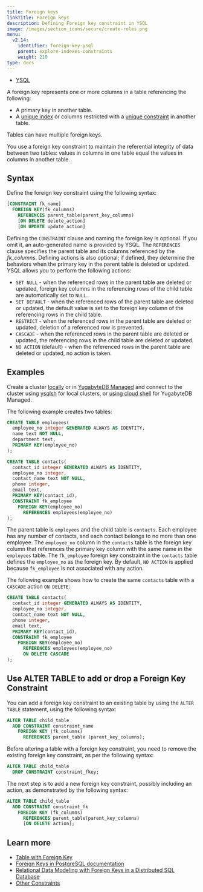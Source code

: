 ```yaml
---
title: Foreign keys
linkTitle: Foreign keys
description: Defining Foreign key constraint in YSQL
image: /images/section_icons/secure/create-roles.png
menu:
  v2.14:
    identifier: foreign-key-ysql
    parent: explore-indexes-constraints
    weight: 210
type: docs
---
```


<ul class="nav nav-tabs-alt nav-tabs-yb" data-target="sql">
  <li >
    <a href="../foreign-key-ysql/" class="nav-link active">
      <i class="icon-postgres" aria-hidden="true"></i>
      YSQL
    </a>
  </li>
</ul>

A foreign key represents one or more columns in a table referencing the following:

- A primary key in another table.
- A [unique index](../indexes-1#using-a-unique-index) or columns restricted with a [unique constraint](../other-constraints/#unique-constraint) in another table.

Tables can have multiple foreign keys.

You use a foreign key constraint to maintain the referential integrity of data between two tables: values in columns in one table equal the values in columns in another table.

## Syntax

Define the foreign key constraint using the following syntax:

```sql
[CONSTRAINT fk_name]
  FOREIGN KEY(fk_columns)
    REFERENCES parent_table(parent_key_columns)
    [ON DELETE delete_action]
    [ON UPDATE update_action]
```

Defining the `CONSTRAINT` clause and naming the foreign key is optional. If you omit it, an auto-generated name is provided by YSQL. The `REFERENCES` clause specifies the parent table and its columns referenced by the *fk_columns*. Defining actions is also optional; if defined, they determine the behaviors when the primary key in the parent table is deleted or updated. YSQL allows you to perform the following actions:

- `SET NULL` - when the referenced rows in the parent table are deleted or updated, foreign key columns in the referencing rows of the child table are automatically set to `NULL`.
- `SET DEFAULT` - when the referenced rows of the parent table are deleted or updated, the default value is set to the foreign key column of the referencing rows in the child table.
- `RESTRICT` - when the referenced rows in the parent table are deleted or updated, deletion of a referenced row is prevented.
- `CASCADE` - when the referenced rows in the parent table are deleted or updated, the referencing rows in the child table are deleted or updated.
- `NO ACTION` (default) - when the referenced rows in the parent table are deleted or updated, no action is taken.

## Examples

Create a cluster [locally](../../../quick-start/) or in [YugabyteDB Managed](../../../yugabyte-cloud/cloud-basics/create-clusters-free/) and connect to the cluster using [ysqlsh](../../../admin/ysqlsh/) for local clusters, or [using cloud shell](../../../yugabyte-cloud/cloud-connect/connect-cloud-shell/) for YugabyteDB Managed.

The following example creates two tables:

```sql
CREATE TABLE employees(
  employee_no integer GENERATED ALWAYS AS IDENTITY,
  name text NOT NULL,
  department text,
  PRIMARY KEY(employee_no)
);

CREATE TABLE contacts(
  contact_id integer GENERATED ALWAYS AS IDENTITY,
  employee_no integer,
  contact_name text NOT NULL,
  phone integer,
  email text,
  PRIMARY KEY(contact_id),
  CONSTRAINT fk_employee
    FOREIGN KEY(employee_no)
      REFERENCES employees(employee_no)
);
```

The parent table is `employees` and the child table is `contacts`. Each employee has any number of contacts, and each contact belongs to no more than one employee. The `employee_no` column in the `contacts` table is the foreign key column that references the primary key column with the same name in the `employees` table. The `fk_employee` foreign key constraint in the `contacts` table defines the `employee_no` as the foreign key. By default, `NO ACTION` is applied because `fk_employee` is not associated with any action.

The following example shows how to create the same `contacts` table with a `CASCADE` action `ON DELETE`:

```sql
CREATE TABLE contacts(
  contact_id integer GENERATED ALWAYS AS IDENTITY,
  employee_no integer,
  contact_name text NOT NULL,
  phone integer,
  email text,
  PRIMARY KEY(contact_id),
  CONSTRAINT fk_employee
    FOREIGN KEY(employee_no)
      REFERENCES employees(employee_no)
      ON DELETE CASCADE
);
```

## Use ALTER TABLE to add or drop a Foreign Key Constraint

You can add a foreign key constraint to an existing table by using the `ALTER TABLE` statement, using the following syntax:

```sql
ALTER TABLE child_table
  ADD CONSTRAINT constraint_name
    FOREIGN KEY (fk_columns)
      REFERENCES parent_table (parent_key_columns);
```

Before altering a table with a foreign key constraint, you need to remove the existing foreign key constraint, as per the following syntax:

```sql
ALTER TABLE child_table
  DROP CONSTRAINT constraint_fkey;
```

The next step is to add a new foreign key constraint, possibly including an action, as demonstrated by the following syntax:

```sql
ALTER TABLE child_table
  ADD CONSTRAINT constraint_fk
    FOREIGN KEY (fk_columns)
      REFERENCES parent_table(parent_key_columns)
      [ON DELETE action];
```

## Learn more

- [Table with Foreign Key](../../../api/ysql/the-sql-language/statements/ddl_create_table/#table-with-foreign-key-constraint)
- [Foreign Keys in PostgreSQL documentation](https://www.postgresql.org/docs/12/ddl-constraints.html#DDL-CONSTRAINTS-FK)
- [Relational Data Modeling with Foreign Keys in a Distributed SQL Database](https://www.yugabyte.com/blog/relational-data-modeling-with-foreign-keys-in-a-distributed-sql-database/)
- [Other Constraints](../other-constraints/)
